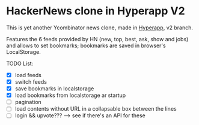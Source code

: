 # HackerNews clone in Hyperapp V2

This is yet another Ycombinator news clone, made in [Hyperapp](https://github.com/jorgebucaran/hyperapp), v2 branch.

Features the 6 feeds provided by HN (new, top, best, ask, show and jobs) and allows to set bookmarks; bookmarks are saved in browser's LocalStorage.

TODO List:

* [x] load feeds
* [x] switch feeds
* [x] save bookmarks in localstorage
* [x] load bookmarks from localstorage ar startup
* [ ] pagination
* [ ] load contents without URL in a collapsable box between the lines
* [ ] login && upvote??? --> see if there's an API for these